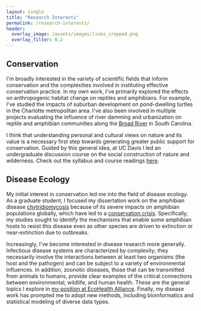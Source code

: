 ```yaml
---
layout: single
title: "Research Interests"
permalink: /research-interests/
header:
  overlay_image: /assets/images/lines_cropped.png
  overlay_filter: 0.2
---
```


## Conservation

I'm broadly interested in the variety of scientific fields that inform conservation and the complexities involved in instituting effective conservation practice. In my own work, I've primarily explored the effects on anthropogenic habitat change on reptiles and amphibians. For example, I've studied the impacts of suburban development on pond-dwelling turtles in the Charlotte metropolitan area. I've also been involved in multiple projects evaluating the influence of river damming and urbanization on reptile and amphibian communities along the [Broad River](https://en.wikipedia.org/wiki/Broad_River_(Carolinas)) in South Carolina.

I think that understanding personal and cultural views on nature and its value is a necessary first step towards generating greater public support for conservation. Guided by this general idea, at UC Davis I led an undergraduate discussion course on the social construction of nature and wilderness. Check out the syllabus and course readings [here](/assets/docs/Nature_Wilderness_Conservation_Syllabus.pdf).

## Disease Ecology

My initial interest in conservation led me into the field of disease ecology. As a graduate student, I focused my dissertation work on the amphibian disease [chytridiomycosis](http://www.amphibiaweb.org/chytrid/chytridiomycosis.html) because of its severe impacts on amphibian populations globally, which have led to a [conservation crisis](http://www.pnas.org/content/105/Supplement_1/11466.full). Specifically, my studies sought to identify the mechanisms that enable some amphibian hosts to resist this disease even as other species are driven to extinction or near-extinction due to outbreaks. 

Increasingly, I've become interested in disease research more generally. Infectious disease systems are characterized by complexity; they necessarily involve the interactions between at least two organisms (the host and the pathogen) and can be subject to a variety of environmental influences. In addition, zoonotic diseases, those that can be transmitted from animals to humans, provide clear examples of the critical connections between environmental, wildlife, and human health. These are the general topics I explore in [my position at EcoHealth Alliance](https://www.ecohealthalliance.org/personnel/evan-eskew). Finally, my disease work has prompted me to adopt new methods, including bioinformatics and statistical modeling of diverse data types.
